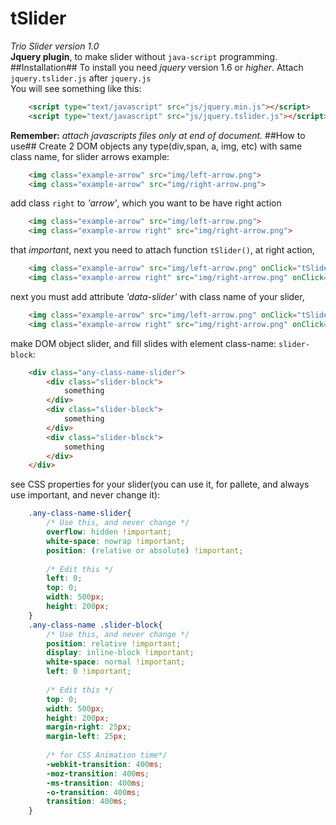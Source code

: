 tSlider
=======
*Trio Slider version 1.0*<br>
**Jquery plugin**, to make slider without ```java-script``` programming.<br>
##Installation##
To install you need *jquery* version 1.6 or *higher*. Attach ```jquery.tslider.js``` after ```jquery.js```<br>
You will see something like this:
```html
    <script type="text/javascript" src="js/jquery.min.js"></script>
    <script type="text/javascript" src="js/jquery.tslider.js"></script>
```
**Remember:** *attach javascripts files only at end of document.*
##How to use##
Create 2 DOM objects any type(div,span, a, img, etc) with same class name, for slider arrows example:
```html
    <img class="example-arrow" src="img/left-arrow.png">
    <img class="example-arrow" src="img/right-arrow.png">
```
add class ```right``` to *'arrow'*, which you want to be have right action
```html
    <img class="example-arrow" src="img/left-arrow.png">
    <img class="example-arrow right" src="img/right-arrow.png">
```
that *important*, next you need to attach function ```tSlider()```, at right action,
```html
    <img class="example-arrow" src="img/left-arrow.png" onClick="tSlider()">
    <img class="example-arrow right" src="img/right-arrow.png" onClick="tSlider()">
```
next you must add attribute *'data-slider'* with class name of your slider,
```html
    <img class="example-arrow" src="img/left-arrow.png" onClick="tSlider()" data-slider='any-class-name-slider'>
    <img class="example-arrow right" src="img/right-arrow.png" onClick="tSlider()" data-slider='any-class-name-slider'>
```
make DOM object slider, and fill slides with element class-name: ```slider-block```:
```html
    <div class="any-class-name-slider">
        <div class="slider-block">
            something
        </div>
        <div class="slider-block">
            something
        </div>
        <div class="slider-block">
            something
        </div>
    </div>
```
see CSS properties for your slider(you can use it, for pallete, and always use important, and never change it):
```css
    .any-class-name-slider{
        /* Use this, and never change */
        overflow: hidden !important;
        white-space: nowrap !important;
        position: (relative or absolute) !important;
        
        /* Edit this */
        left: 0;
        top: 0;
        width: 500px;
        height: 200px;
    }
    .any-class-name .slider-block{
        /* Use this, and never change */
        position: relative !important;
        display: inline-block !important;
        white-space: normal !important;
        left: 0 !important;
        
        /* Edit this */
        top: 0;
        width: 500px;
        height: 200px;
        margin-right: 25px;
        margin-left: 25px;
        
        /* for CSS Animation time*/
        -webkit-transition: 400ms;
        -moz-transition: 400ms;
        -ms-transition: 400ms;
        -o-transition: 400ms;
        transition: 400ms;
    }
```
